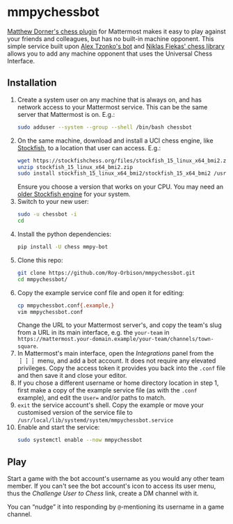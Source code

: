 # mmpychessbot

[Matthew Dorner's chess plugin][1] for Mattermost makes it easy to play against your friends and colleagues, but has no built-in machine opponent.
This simple service built upon [Alex Tzonko's bot][2] and [Niklas Fiekas' chess library][3] allows you to add any machine opponent that uses the Universal Chess Interface.

## Installation

1. Create a system user on any machine that is always on, and has network access to your Mattermost service.
	This can be the same server that Mattermost is on. E.g.:
	```sh
	sudo adduser --system --group --shell /bin/bash chessbot
	```
2. On the same machine, download and install a UCI chess engine, like [Stockfish][4], to a location that user can access. E.g.:
	```sh
	wget https://stockfishchess.org/files/stockfish_15_linux_x64_bmi2.zip
	unzip stockfish_15_linux_x64_bmi2.zip
	sudo install stockfish_15_linux_x64_bmi2/stockfish_15_x64_bmi2 /usr/local/bin/stockfish
	```
	Ensure you choose a version that works on your CPU.
	You may need an [older Stockfish engine][5] for your system.
3.	Switch to your new user:
	```sh
	sudo -u chessbot -i
	cd
	```
4.	Install the python dependencies:
	```sh
	pip install -U chess mmpy-bot
	```
5.	Clone this repo:
	```sh
	git clone https://github.com/Roy-Orbison/mmpychessbot.git
	cd mmpychessbot/
	```
6.	Copy the example service conf file and open it for editing:
	```sh
	cp mmpychessbot.conf{.example,}
	vim mmpychessbot.conf
	```
	Change the URL to your Mattermost server's, and copy the team's slug from a URL in its main interface, e.g. the `your-team` in `https://mattermost.your-domain.example/your-team/channels/town-square`.
7.	In Mattermost's main interface, open the _Integrations_ panel from the **⋮⋮⋮** menu, and add a bot account. It does not require any elevated privileges. Copy the access token it provides you back into the `.conf` file and then save it and close your editor.
8.	If you chose a different username or home directory location in step 1, first make a copy of the example service file (as with the `.conf` example), and edit the `User=` and/or paths to match.
9.	`exit` the service account's shell. Copy the example or move your customised version of the service file to `/usr/local/lib/systemd/system/mmpychessbot.service`
10.	Enable and start the service:
	```sh
	sudo systemctl enable --now mmpychessbot
	```

## Play

Start a game with the bot account's username as you would any other team member. If you can't see the bot account's icon to access its user menu, thus the _Challenge User to Chess_ link, create a DM channel with it.

You can “nudge” it into responding by `@`-mentioning its username in a game channel.

[1]: https://github.com/MatthewDorner/mattermost-plugin-chess
[2]: https://github.com/attzonko/mmpy_bot
[3]: https://github.com/niklasf/python-chess
[4]: https://stockfishchess.org/download/linux/
[5]: https://stockfishchess.org/files/
